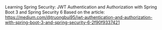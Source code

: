 Learning Spring Security: JWT Authentication and Authorization with Spring Boot 3 and Spring Security 6
Based on the article: https://medium.com/@truongbui95/jwt-authentication-and-authorization-with-spring-boot-3-and-spring-security-6-2f90f9337421
